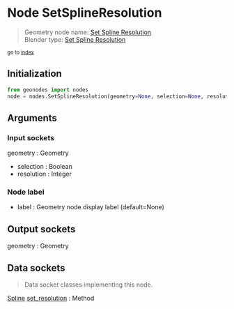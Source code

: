 
# Node SetSplineResolution

> Geometry node name: [Set Spline Resolution](https://docs.blender.org/manual/en/latest/modeling/geometry_nodes/material/set_spline_resolution.html)<br>
  Blender type: [Set Spline Resolution](https://docs.blender.org/api/current/bpy.types.GeometryNodeSetSplineResolution.html)
  
<sub>go to [index](/docs/index.md)</sub>

## Initialization

```python
from geonodes import nodes
node = nodes.SetSplineResolution(geometry=None, selection=None, resolution=None, label=None)
```



## Arguments


### Input sockets

geometry : Geometry
- selection : Boolean
- resolution : Integer

### Node label

- label : Geometry node display label (default=None)

## Output sockets

geometry : Geometry

## Data sockets

> Data socket classes implementing this node.
  
[Spline](/docs/sockets/Spline.md) [set_resolution](/docs/sockets/Spline.md#set_resolution) : Method

